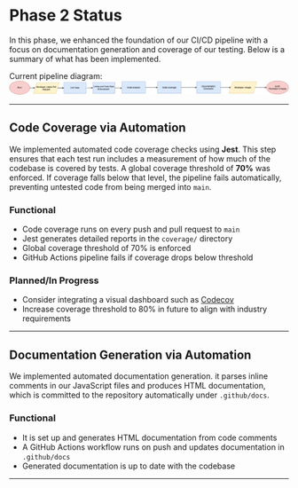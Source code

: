# Phase 2 Status
In this phase, we enhanced the foundation of our CI/CD pipeline with a focus on documentation generation and coverage of our testing. Below is a summary of what has been implemented.

Current pipeline diagram:  
![CI/CD Pipeline Diagram](phase2.png)

---

## Code Coverage via Automation

We implemented automated code coverage checks using **Jest**. This step ensures that each test run includes a measurement of how much of the codebase is covered by tests. A global coverage threshold of **70%** was enforced. If coverage falls below that level, the pipeline fails automatically, preventing untested code from being merged into `main`.

### Functional
- Code coverage runs on every push and pull request to `main`
- Jest generates detailed reports in the `coverage/` directory
- Global coverage threshold of 70% is enforced
- GitHub Actions pipeline fails if coverage drops below threshold

### Planned/In Progress
- Consider integrating a visual dashboard such as [Codecov](https://codecov.io/)
- Increase coverage threshold to 80% in future to align with industry requirements

---
## Documentation Generation via Automation

We implemented automated documentation generation. it parses inline comments in our JavaScript files and produces HTML documentation, which is committed to the repository automatically under `.github/docs`.

### Functional
- It is set up and generates HTML documentation from code comments
- A GitHub Actions workflow runs on push and updates documentation in `.github/docs`
- Generated documentation is up to date with the codebase

---


